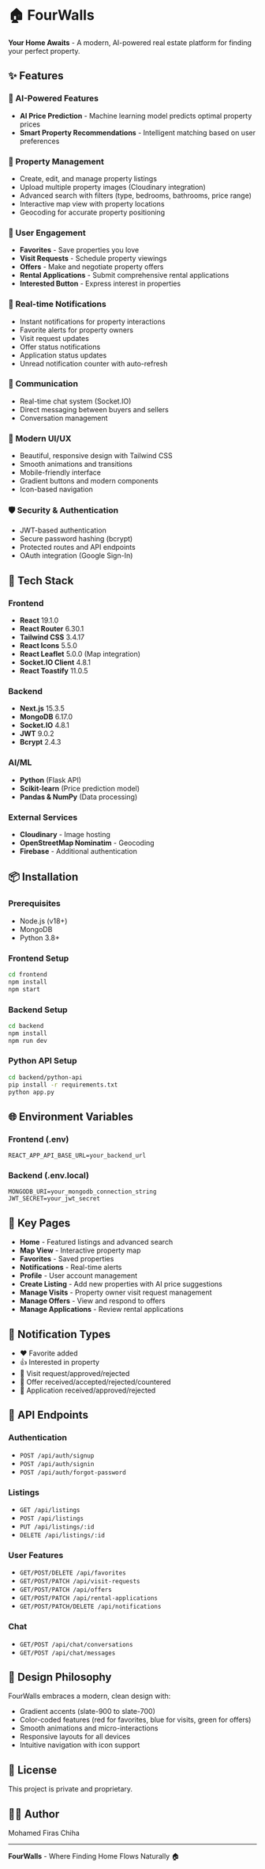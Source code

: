 # 🏠 FourWalls

**Your Home Awaits** - A modern, AI-powered real estate platform for finding your perfect property.

## ✨ Features

### 🤖 AI-Powered Features
- **AI Price Prediction** - Machine learning model predicts optimal property prices
- **Smart Property Recommendations** - Intelligent matching based on user preferences

### 🏡 Property Management
- Create, edit, and manage property listings
- Upload multiple property images (Cloudinary integration)
- Advanced search with filters (type, bedrooms, bathrooms, price range)
- Interactive map view with property locations
- Geocoding for accurate property positioning

### 👥 User Engagement
- **Favorites** - Save properties you love
- **Visit Requests** - Schedule property viewings
- **Offers** - Make and negotiate property offers
- **Rental Applications** - Submit comprehensive rental applications
- **Interested Button** - Express interest in properties

### 🔔 Real-time Notifications
- Instant notifications for property interactions
- Favorite alerts for property owners
- Visit request updates
- Offer status notifications
- Application status updates
- Unread notification counter with auto-refresh

### 💬 Communication
- Real-time chat system (Socket.IO)
- Direct messaging between buyers and sellers
- Conversation management

### 🎨 Modern UI/UX
- Beautiful, responsive design with Tailwind CSS
- Smooth animations and transitions
- Mobile-friendly interface
- Gradient buttons and modern components
- Icon-based navigation

### 🛡️ Security & Authentication
- JWT-based authentication
- Secure password hashing (bcrypt)
- Protected routes and API endpoints
- OAuth integration (Google Sign-In)

## 🚀 Tech Stack

### Frontend
- **React** 19.1.0
- **React Router** 6.30.1
- **Tailwind CSS** 3.4.17
- **React Icons** 5.5.0
- **React Leaflet** 5.0.0 (Map integration)
- **Socket.IO Client** 4.8.1
- **React Toastify** 11.0.5

### Backend
- **Next.js** 15.3.5
- **MongoDB** 6.17.0
- **Socket.IO** 4.8.1
- **JWT** 9.0.2
- **Bcrypt** 2.4.3

### AI/ML
- **Python** (Flask API)
- **Scikit-learn** (Price prediction model)
- **Pandas & NumPy** (Data processing)

### External Services
- **Cloudinary** - Image hosting
- **OpenStreetMap Nominatim** - Geocoding
- **Firebase** - Additional authentication

## 📦 Installation

### Prerequisites
- Node.js (v18+)
- MongoDB
- Python 3.8+

### Frontend Setup
```bash
cd frontend
npm install
npm start
```

### Backend Setup
```bash
cd backend
npm install
npm run dev
```

### Python API Setup
```bash
cd backend/python-api
pip install -r requirements.txt
python app.py
```

## 🌐 Environment Variables

### Frontend (.env)
```
REACT_APP_API_BASE_URL=your_backend_url
```

### Backend (.env.local)
```
MONGODB_URI=your_mongodb_connection_string
JWT_SECRET=your_jwt_secret
```

## 📱 Key Pages

- **Home** - Featured listings and advanced search
- **Map View** - Interactive property map
- **Favorites** - Saved properties
- **Notifications** - Real-time alerts
- **Profile** - User account management
- **Create Listing** - Add new properties with AI price suggestions
- **Manage Visits** - Property owner visit request management
- **Manage Offers** - View and respond to offers
- **Manage Applications** - Review rental applications

## 🎯 Notification Types

- ❤️ Favorite added
- 👍 Interested in property
- 📅 Visit request/approved/rejected
- 🤝 Offer received/accepted/rejected/countered
- 📝 Application received/approved/rejected

## 🔧 API Endpoints

### Authentication
- `POST /api/auth/signup`
- `POST /api/auth/signin`
- `POST /api/auth/forgot-password`

### Listings
- `GET /api/listings`
- `POST /api/listings`
- `PUT /api/listings/:id`
- `DELETE /api/listings/:id`

### User Features
- `GET/POST/DELETE /api/favorites`
- `GET/POST/PATCH /api/visit-requests`
- `GET/POST/PATCH /api/offers`
- `GET/POST/PATCH /api/rental-applications`
- `GET/POST/PATCH/DELETE /api/notifications`

### Chat
- `GET/POST /api/chat/conversations`
- `GET/POST /api/chat/messages`

## 🎨 Design Philosophy

FourWalls embraces a modern, clean design with:
- Gradient accents (slate-900 to slate-700)
- Color-coded features (red for favorites, blue for visits, green for offers)
- Smooth animations and micro-interactions
- Responsive layouts for all devices
- Intuitive navigation with icon support

## 📄 License

This project is private and proprietary.

## 👨‍💻 Author

Mohamed Firas Chiha

---

**FourWalls** - Where Finding Home Flows Naturally 🏠
